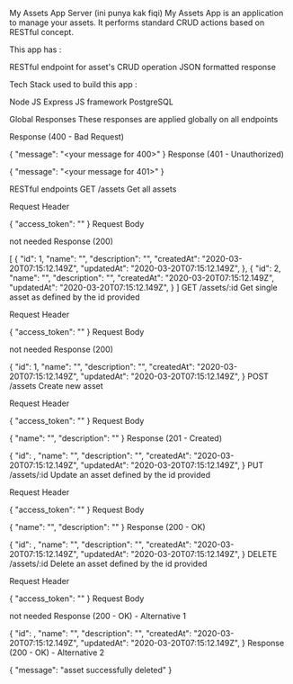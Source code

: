 My Assets App Server (ini punya kak fiqi)
My Assets App is an application to manage your assets. It performs standard CRUD actions based on RESTful concept.

This app has :

RESTful endpoint for asset's CRUD operation
JSON formatted response
 

Tech Stack used to build this app :

Node JS
Express JS framework
PostgreSQL
 

Global Responses
These responses are applied globally on all endpoints

Response (400 - Bad Request)

{
  "message": "<your message for 400>"
}
Response (401 - Unauthorized)

{
  "message": "<your message for 401>"
}
 

RESTful endpoints
GET /assets
Get all assets

Request Header

{
  "access_token": "<your access token>"
}
Request Body

not needed
Response (200)

[
  {
    "id": 1,
    "name": "<asset name>",
    "description": "<asset description>",
    "createdAt": "2020-03-20T07:15:12.149Z",
    "updatedAt": "2020-03-20T07:15:12.149Z",
  },
  {
    "id": 2,
    "name": "<asset name>",
    "description": "<asset description>",
    "createdAt": "2020-03-20T07:15:12.149Z",
    "updatedAt": "2020-03-20T07:15:12.149Z",
  }
]
GET /assets/:id
Get single asset as defined by the id provided

Request Header

{
  "access_token": "<your access token>"
}
Request Body

not needed
Response (200)

{
  "id": 1,
  "name": "<asset name>",
  "description": "<asset description>",
  "createdAt": "2020-03-20T07:15:12.149Z",
  "updatedAt": "2020-03-20T07:15:12.149Z",
}
POST /assets
Create new asset

Request Header

{
  "access_token": "<your access token>"
}
Request Body

{
  "name": "<name to get insert into>",
  "description": "<description to get insert into>"
}
Response (201 - Created)

{
  "id": <given id by system>,
  "name": "<posted name>",
  "description": "<posted description>",
  "createdAt": "2020-03-20T07:15:12.149Z",
  "updatedAt": "2020-03-20T07:15:12.149Z",
}
PUT /assets/:id
Update an asset defined by the id provided

Request Header

{
  "access_token": "<your access token>"
}
Request Body

{
  "name": "<name to get insert into>",
  "description": "<description to get insert into>"
}
Response (200 - OK)

{
  "id": <given id by system>,
  "name": "<posted name>",
  "description": "<posted description>",
  "createdAt": "2020-03-20T07:15:12.149Z",
  "updatedAt": "2020-03-20T07:15:12.149Z",
}
DELETE /assets/:id
Delete an asset defined by the id provided

Request Header

{
  "access_token": "<your access token>"
}
Request Body

not needed
Response (200 - OK) - Alternative 1

{
  "id": <given id by system>,
  "name": "<posted name>",
  "description": "<posted description>",
  "createdAt": "2020-03-20T07:15:12.149Z",
  "updatedAt": "2020-03-20T07:15:12.149Z",
}
Response (200 - OK) - Alternative 2

{
  "message": "asset successfully deleted"
}